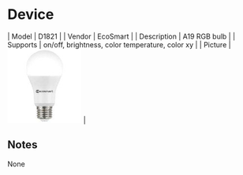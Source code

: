 
# Device

| Model | D1821  |
| Vendor  | EcoSmart  |
| Description | A19 RGB bulb |
| Supports | on/off, brightness, color temperature, color xy |
| Picture | ![../images/devices/D1821.jpg](../images/devices/D1821.jpg) |

## Notes

None
